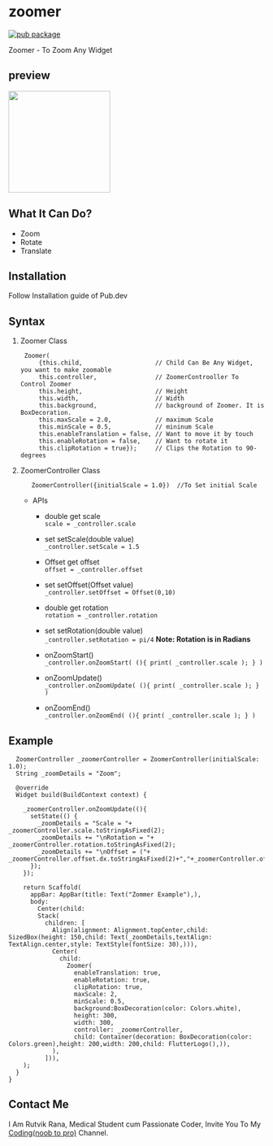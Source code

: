 # zoomer
[![pub package](https://img.shields.io/pub/v/zoomer.svg)](https://pub.dartlang.org/packages/zoomer)

Zoomer - To Zoom Any Widget

## preview
<img src="video_example/96.gif" alt="" width="200" height="200">

## What It Can Do?
* Zoom
* Rotate
* Translate

## Installation
Follow Installation guide of Pub.dev

## Syntax

1. Zoomer Class

        Zoomer(
            {this.child,                    // Child Can Be Any Widget, you want to make zoomable
            this.controller,                // ZoomerControoller To Control Zoomer
            this.height,                    // Height
            this.width,                     // Width 
            this.background,                // background of Zoomer. It is BoxDecoration.
            this.maxScale = 2.0,            // maximum Scale
            this.minScale = 0.5,            // mininum Scale
            this.enableTranslation = false, // Want to move it by touch
            this.enableRotation = false,    // Want to rotate it
            this.clipRotation = true});     // Clips the Rotation to 90-degrees

2. ZoomerController Class

          ZoomerController({initialScale = 1.0})  //To Set initial Scale
          
    * APIs
    
      - double get scale              
      ```scale = _controller.scale```
      
      - set setScale(double value)    
       ```_controller.setScale = 1.5```
       
      - Offset get offset             
      ```offset = _controller.offset```
      
      - set setOffset(Offset value)   
       ```_controller.setOffset = Offset(0,10)```
       
      - double get rotation           
      ```rotation = _controller.rotation```
      
      - set setRotation(double value)               
      ```_controller.setRotation = pi/4```
      **Note: Rotation is in Radians**    
      
      - onZoomStart()             
      ```_controller.onZoomStart( (){ print( _controller.scale ); } )```

      - onZoomUpdate()             
      ```_controller.onZoomUpdate( (){ print( _controller.scale ); } )```

      - onZoomEnd()             
      ```_controller.onZoomEnd( (){ print( _controller.scale ); } )```

## Example

```class _HomeState extends State<Home> {
  ZoomerController _zoomerController = ZoomerController(initialScale: 1.0);
  String _zoomDetails = "Zoom";  

  @override
  Widget build(BuildContext context) {

    _zoomerController.onZoomUpdate((){
      setState(() {
        _zoomDetails = "Scale = "+ _zoomerController.scale.toStringAsFixed(2);
        _zoomDetails += "\nRotation = "+ _zoomerController.rotation.toStringAsFixed(2);
        _zoomDetails += "\nOffset = ("+ _zoomerController.offset.dx.toStringAsFixed(2)+","+_zoomerController.offset.dy.toStringAsFixed(2)+")";
      });
    });

    return Scaffold(
      appBar: AppBar(title: Text("Zommer Example"),),
      body:
        Center(child:
        Stack(
          children: [
            Align(alignment: Alignment.topCenter,child: SizedBox(height: 150,child: Text(_zoomDetails,textAlign: TextAlign.center,style: TextStyle(fontSize: 30),))),
            Center(
              child: 
                Zoomer(
                  enableTranslation: true,
                  enableRotation: true,
                  clipRotation: true,
                  maxScale: 2,
                  minScale: 0.5,
                  background:BoxDecoration(color: Colors.white),
                  height: 300,
                  width: 300,
                  controller: _zoomerController,
                  child: Container(decoration: BoxDecoration(color: Colors.green),height: 200,width: 200,child: FlutterLogo(),)),
            ),
          ])),
    );
  }
}
```

## Contact Me

I Am Rutvik Rana, Medical Student cum Passionate Coder, Invite You To My [Coding(noob to pro)](https://t.me/coding_noob_to_pro) Channel.
